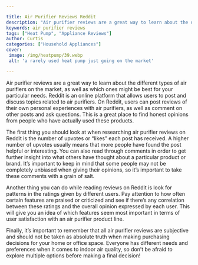 ```yaml
---

title: Air Purifier Reviews Reddit
description: "Air purifier reviews are a great way to learn about the different types of air purifiers on the market, as well as which ones migh...read now to learn more"
keywords: air purifier reviews
tags: ["Heat Pump", "Appliance Reviews"]
author: Curtis
categories: ["Household Appliances"]
cover: 
 image: /img/heatpump/39.webp
 alt: 'a rarely used heat pump just going on the market'

---
```


Air purifier reviews are a great way to learn about the different types of air purifiers on the market, as well as which ones might be best for your particular needs. Reddit is an online platform that allows users to post and discuss topics related to air purifiers. On Reddit, users can post reviews of their own personal experiences with air purifiers, as well as comment on other posts and ask questions. This is a great place to find honest opinions from people who have actually used these products.

The first thing you should look at when researching air purifier reviews on Reddit is the number of upvotes or “likes” each post has received. A higher number of upvotes usually means that more people have found the post helpful or interesting. You can also read through comments in order to get further insight into what others have thought about a particular product or brand. It’s important to keep in mind that some people may not be completely unbiased when giving their opinions, so it’s important to take these comments with a grain of salt.

Another thing you can do while reading reviews on Reddit is look for patterns in the ratings given by different users. Pay attention to how often certain features are praised or criticized and see if there’s any correlation between these ratings and the overall opinion expressed by each user. This will give you an idea of which features seem most important in terms of user satisfaction with an air purifier product line.

Finally, it’s important to remember that all air purifier reviews are subjective and should not be taken as absolute truth when making purchasing decisions for your home or office space. Everyone has different needs and preferences when it comes to indoor air quality, so don’t be afraid to explore multiple options before making a final decision!
